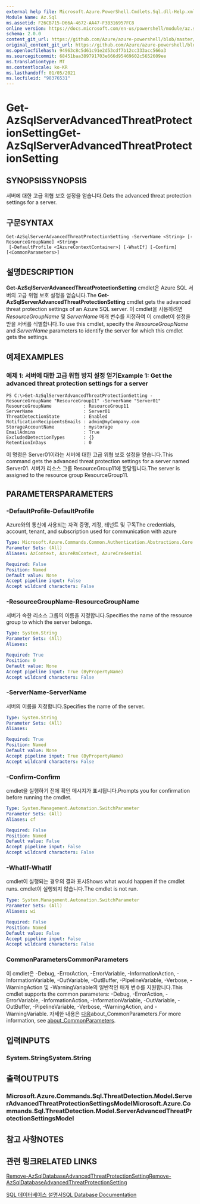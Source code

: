 ```yaml
---
external help file: Microsoft.Azure.PowerShell.Cmdlets.Sql.dll-Help.xml
Module Name: Az.Sql
ms.assetid: F26CB715-D66A-4672-AA47-F3B316957FC8
online version: https://docs.microsoft.com/en-us/powershell/module/az.sql/get-azsqlserverAdvancedThreatProtectionSetting
schema: 2.0.0
content_git_url: https://github.com/Azure/azure-powershell/blob/master/src/Sql/Sql/help/Get-AzSqlServerAdvancedThreatProtectionSetting.md
original_content_git_url: https://github.com/Azure/azure-powershell/blob/master/src/Sql/Sql/help/Get-AzSqlServerAdvancedThreatProtectionSetting.md
ms.openlocfilehash: 94963c8c5d61c91e2d53cdf7b12cc333acc566a3
ms.sourcegitcommit: 68451baa389791703e666d95469602c5652609ee
ms.translationtype: MT
ms.contentlocale: ko-KR
ms.lasthandoff: 01/05/2021
ms.locfileid: "98376531"
---
```

# <span data-ttu-id="b1d10-101">Get-AzSqlServerAdvancedThreatProtectionSetting</span><span class="sxs-lookup"><span data-stu-id="b1d10-101">Get-AzSqlServerAdvancedThreatProtectionSetting</span></span>

## <span data-ttu-id="b1d10-102">SYNOPSIS</span><span class="sxs-lookup"><span data-stu-id="b1d10-102">SYNOPSIS</span></span>
<span data-ttu-id="b1d10-103">서버에 대한 고급 위협 보호 설정을 얻습니다.</span><span class="sxs-lookup"><span data-stu-id="b1d10-103">Gets the advanced threat protection settings for a server.</span></span>

## <span data-ttu-id="b1d10-104">구문</span><span class="sxs-lookup"><span data-stu-id="b1d10-104">SYNTAX</span></span>

```
Get-AzSqlServerAdvancedThreatProtectionSetting -ServerName <String> [-ResourceGroupName] <String>
 [-DefaultProfile <IAzureContextContainer>] [-WhatIf] [-Confirm] [<CommonParameters>]
```

## <span data-ttu-id="b1d10-105">설명</span><span class="sxs-lookup"><span data-stu-id="b1d10-105">DESCRIPTION</span></span>
<span data-ttu-id="b1d10-106">**Get-AzSqlServerAdvancedThreatProtectionSetting** cmdlet은 Azure SQL 서버의 고급 위협 보호 설정을 얻습니다.</span><span class="sxs-lookup"><span data-stu-id="b1d10-106">The **Get-AzSqlServerAdvancedThreatProtectionSetting** cmdlet gets the advanced threat protection settings of an Azure SQL server.</span></span>
<span data-ttu-id="b1d10-107">이 cmdlet을 사용하려면 *ResourceGroupName* 및 *ServerName* 매개 변수를 지정하여 이 cmdlet이 설정을 받을 서버를 식별합니다.</span><span class="sxs-lookup"><span data-stu-id="b1d10-107">To use this cmdlet, specify the *ResourceGroupName* and *ServerName* parameters to identify the server for which this cmdlet gets the settings.</span></span>

## <span data-ttu-id="b1d10-108">예제</span><span class="sxs-lookup"><span data-stu-id="b1d10-108">EXAMPLES</span></span>

### <span data-ttu-id="b1d10-109">예제 1: 서버에 대한 고급 위협 방지 설정 얻기</span><span class="sxs-lookup"><span data-stu-id="b1d10-109">Example 1: Get the advanced threat protection settings for a server</span></span>
```
PS C:\>Get-AzSqlServerAdvancedThreatProtectionSetting -ResourceGroupName "ResourceGroup11" -ServerName "Server01"
ResourceGroupName            : ResourceGroup11
ServerName                   : Server01
ThreatDetectionState         : Enabled
NotificationRecipientsEmails : admin@myCompany.com
StorageAccountName           : mystorage
EmailAdmins                  : True
ExcludedDetectionTypes       : {}
RetentionInDays              : 0
```

<span data-ttu-id="b1d10-110">이 명령은 Server01이라는 서버에 대한 고급 위협 보호 설정을 얻습니다.</span><span class="sxs-lookup"><span data-stu-id="b1d10-110">This command gets the advanced threat protection settings for a server named Server01.</span></span>
<span data-ttu-id="b1d10-111">서버가 리소스 그룹 ResourceGroup11에 할당됩니다.</span><span class="sxs-lookup"><span data-stu-id="b1d10-111">The server is assigned to the resource group ResourceGroup11.</span></span>

## <span data-ttu-id="b1d10-112">PARAMETERS</span><span class="sxs-lookup"><span data-stu-id="b1d10-112">PARAMETERS</span></span>

### <span data-ttu-id="b1d10-113">-DefaultProfile</span><span class="sxs-lookup"><span data-stu-id="b1d10-113">-DefaultProfile</span></span>
<span data-ttu-id="b1d10-114">Azure와의 통신에 사용되는 자격 증명, 계정, 테넌트 및 구독</span><span class="sxs-lookup"><span data-stu-id="b1d10-114">The credentials, account, tenant, and subscription used for communication with azure</span></span>

```yaml
Type: Microsoft.Azure.Commands.Common.Authentication.Abstractions.Core.IAzureContextContainer
Parameter Sets: (All)
Aliases: AzContext, AzureRmContext, AzureCredential

Required: False
Position: Named
Default value: None
Accept pipeline input: False
Accept wildcard characters: False
```

### <span data-ttu-id="b1d10-115">-ResourceGroupName</span><span class="sxs-lookup"><span data-stu-id="b1d10-115">-ResourceGroupName</span></span>
<span data-ttu-id="b1d10-116">서버가 속한 리소스 그룹의 이름을 지정합니다.</span><span class="sxs-lookup"><span data-stu-id="b1d10-116">Specifies the name of the resource group to which the server belongs.</span></span>

```yaml
Type: System.String
Parameter Sets: (All)
Aliases:

Required: True
Position: 0
Default value: None
Accept pipeline input: True (ByPropertyName)
Accept wildcard characters: False
```

### <span data-ttu-id="b1d10-117">-ServerName</span><span class="sxs-lookup"><span data-stu-id="b1d10-117">-ServerName</span></span>
<span data-ttu-id="b1d10-118">서버의 이름을 지정합니다.</span><span class="sxs-lookup"><span data-stu-id="b1d10-118">Specifies the name of the server.</span></span>

```yaml
Type: System.String
Parameter Sets: (All)
Aliases:

Required: True
Position: Named
Default value: None
Accept pipeline input: True (ByPropertyName)
Accept wildcard characters: False
```

### <span data-ttu-id="b1d10-119">-Confirm</span><span class="sxs-lookup"><span data-stu-id="b1d10-119">-Confirm</span></span>
<span data-ttu-id="b1d10-120">cmdlet을 실행하기 전에 확인 메시지가 표시됩니다.</span><span class="sxs-lookup"><span data-stu-id="b1d10-120">Prompts you for confirmation before running the cmdlet.</span></span>

```yaml
Type: System.Management.Automation.SwitchParameter
Parameter Sets: (All)
Aliases: cf

Required: False
Position: Named
Default value: False
Accept pipeline input: False
Accept wildcard characters: False
```

### <span data-ttu-id="b1d10-121">-WhatIf</span><span class="sxs-lookup"><span data-stu-id="b1d10-121">-WhatIf</span></span>
<span data-ttu-id="b1d10-122">cmdlet이 실행되는 경우의 결과 표시</span><span class="sxs-lookup"><span data-stu-id="b1d10-122">Shows what would happen if the cmdlet runs.</span></span>
<span data-ttu-id="b1d10-123">cmdlet이 실행되지 않습니다.</span><span class="sxs-lookup"><span data-stu-id="b1d10-123">The cmdlet is not run.</span></span>

```yaml
Type: System.Management.Automation.SwitchParameter
Parameter Sets: (All)
Aliases: wi

Required: False
Position: Named
Default value: False
Accept pipeline input: False
Accept wildcard characters: False
```

### <span data-ttu-id="b1d10-124">CommonParameters</span><span class="sxs-lookup"><span data-stu-id="b1d10-124">CommonParameters</span></span>
<span data-ttu-id="b1d10-125">이 cmdlet은 -Debug, -ErrorAction, -ErrorVariable, -InformationAction, -InformationVariable, -OutVariable, -OutBuffer, -PipelineVariable, -Verbose, -WarningAction 및 -WarningVariable의 일반적인 매개 변수를 지원합니다.</span><span class="sxs-lookup"><span data-stu-id="b1d10-125">This cmdlet supports the common parameters: -Debug, -ErrorAction, -ErrorVariable, -InformationAction, -InformationVariable, -OutVariable, -OutBuffer, -PipelineVariable, -Verbose, -WarningAction, and -WarningVariable.</span></span> <span data-ttu-id="b1d10-126">자세한 내용은 [다음](http://go.microsoft.com/fwlink/?LinkID=113216)about_CommonParameters.</span><span class="sxs-lookup"><span data-stu-id="b1d10-126">For more information, see [about_CommonParameters](http://go.microsoft.com/fwlink/?LinkID=113216).</span></span>

## <span data-ttu-id="b1d10-127">입력</span><span class="sxs-lookup"><span data-stu-id="b1d10-127">INPUTS</span></span>

### <span data-ttu-id="b1d10-128">System.String</span><span class="sxs-lookup"><span data-stu-id="b1d10-128">System.String</span></span>

## <span data-ttu-id="b1d10-129">출력</span><span class="sxs-lookup"><span data-stu-id="b1d10-129">OUTPUTS</span></span>

### <span data-ttu-id="b1d10-130">Microsoft.Azure.Commands.Sql.ThreatDetection.Model.ServerAdvancedThreatProtectionSettingsModel</span><span class="sxs-lookup"><span data-stu-id="b1d10-130">Microsoft.Azure.Commands.Sql.ThreatDetection.Model.ServerAdvancedThreatProtectionSettingsModel</span></span>

## <span data-ttu-id="b1d10-131">참고 사항</span><span class="sxs-lookup"><span data-stu-id="b1d10-131">NOTES</span></span>

## <span data-ttu-id="b1d10-132">관련 링크</span><span class="sxs-lookup"><span data-stu-id="b1d10-132">RELATED LINKS</span></span>

[<span data-ttu-id="b1d10-133">Remove-AzSqlDatabaseAdvancedThreatProtectionSetting</span><span class="sxs-lookup"><span data-stu-id="b1d10-133">Remove-AzSqlDatabaseAdvancedThreatProtectionSetting</span></span>](./Remove-AzSqlDatabaseAdvancedThreatProtectionSetting.md)

[<span data-ttu-id="b1d10-134">SQL 데이터베이스 설명서</span><span class="sxs-lookup"><span data-stu-id="b1d10-134">SQL Database Documentation</span></span>](https://docs.microsoft.com/azure/sql-database/)


